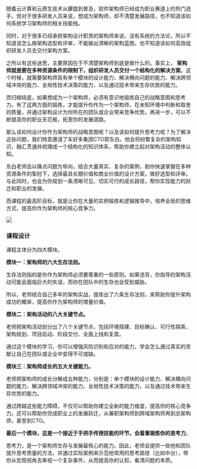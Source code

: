 随着云计算和云原生技术从朦胧到普及，软件架构师已经成为职业赛道上的热门选手。但对于很多研发人员来说，想成为架构师，却不清楚发展路径，也不知道该如何系统学习架构师的相关技能栈。

同时，对于很多已经承担架构设计职责的架构师来说，没有系统的方法论，所以不知道该怎么做架构选型和评审，不能输出清晰的架构蓝图，也不知道该如何高效组织研发人员去交付架构方案。

之所以有这些迷思，主要原因在于不清楚架构师到底是做什么的。事实上， **架构师就是要在多种资源条件的限制下，组织研发人员交付一个结构化的解决方案**。这个时候，就需要架构师具有单个模块的设计能力、解决横向问题的能力、解决跨领域冲突的能力、全局性技术决策的能力，以及通过技术带来生存优势的能力。

而归根结底，如果想成为一个架构师，必须有意识地锻炼自己的战略意图和思考力。有了这两方面的锻炼，才能提升你作为一个架构师，在未知环境中判断和取舍的质量，并通过架构设计为你所在的团队或企业带来竞争优势。再进一步，可以不断提高你的职业天花板，拓宽你的发展道路。

那么该如何设计你作为架构师的战略意图呢？以及该如何提升思考力呢？为了解决这些问题，我们特意邀请了车好多集团CTO郭东白。他会将纷繁复杂的架构知识，融汇贯通并梳理成一个结构化的知识体系，帮助你建立起对架构活动的整体认知。

东白老师会以痛点问题为导向，结合大量真实、复杂的案例，助你快速掌握在多种资源条件的掣肘下，选择最具长期价值和商业价值的设计方案，做好选型和评审。与此同时，也会为你规划一条清晰可见、切实可行的成长路径，帮你实现能力的跃迁和职业的发展。

而课程的最高阶目标，就是让你在大量的实例锻炼和逻辑推导中，培养全局的思维方式，提高你作为架构师的核心竞争力。

![](https://static001.geekbang.org/resource/image/88/c9/88a30a0e34a02aeca32bf282e48124c9.jpg)

### 课程设计

课程主体分为四大模块。

**模块一：架构师的六大生存法则。**

生存法则指的是你作为架构师必须要尊重的一些原则。如果违背，你指导的架构活动可能会面临巨大的失误，而你在团队中的生存也会受到威胁。

所以，老师结合自己多年的架构实战，提炼出了六条生存法则，来帮助你提升架构成功的概率，提高你作为架构师的增量价值。

**模块二：架构活动的八大关键节点。**

老师把架构活动划分出了八个关键节点，包括环境搭建、目标确认、可行性探索、架构规划、项目启动、阶段交付、全面上线和复盘。

通过这个模块的学习，你可以增强风险识别和应对的能力，学会怎么通过真实的贡献让自己在团队或企业中变得不可或缺。

**模块三：架构师成长的五大关键能力。**

老师把架构师的成长分解成五种能力，分别是：单个模块的设计能力、解决横向问题的能力、解决跨领域冲突的能力、全局性技术决策的能力，以及通过技术带来生存优势的能力。

通过跨越这些能力障碍，不仅可以帮助你建立全新的能力维度，提高你的核心竞争力。还可以帮助你完成职业上的发展跃迁，从兼职架构师到跨域架构师再到总架构师，甚至到CTO。

**最后一个模块，这是一个接近于手把手传授技能的环节，会着重锻炼你的思考力**。

思考力，是一个架构师生存与发展最核心的能力。因此，老师会提供一些他和团队提升思考质量的方法，并通过实际案例来示范他常用的思考路径（比如中台），带你从宏观视角去审视一个复杂事件，从而提高你的认知，看清问题的本质。